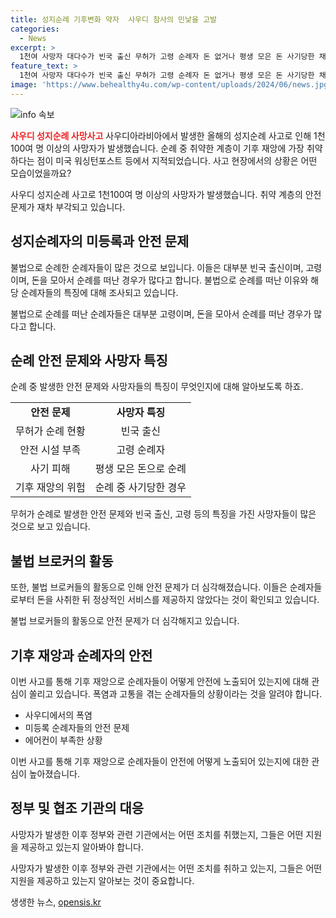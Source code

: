 ```yaml
---
title: 성지순례 기후변화 약자  사우디 참사의 민낯을 고발
categories:
  - News
excerpt: >
  1천여 사망자 대다수가 빈국 출신 무허가 고령 순례자 돈 없거나 평생 모은 돈 사기당한 채 살인더위에 방치 이집트 600여명 사망…순례 주선한 여행사 사법처리 착수 폭염에 쓰러진 성지순례자. 사우디아라비아 성지순례 도중 1천100여명 이상 사망한 가운데, 미등록 순례자와 취약 계층의 희생이 다시 강조되었다. 순례비 부담 못하는 무허가 순례자의 수가 증가하고, 폭염에 쓰러진 사람들은 공식 허가를 받지 못하거나 냉방 시설을 이용할 수 없었다고 전해졌다. 
feature_text: >
  1천여 사망자 대다수가 빈국 출신 무허가 고령 순례자 돈 없거나 평생 모은 돈 사기당한 채 살인더위에 방치 이집트 600여명 사망…순례 주선한 여행사 사법처리 착수 폭염에 쓰러진 성지순례자. 사우디아라비아 성지순례 도중 1천100여명 이상 사망한 가운데, 미등록 순례자와 취약 계층의 희생이 다시 강조되었다. 순례비 부담 못하는 무허가 순례자의 수가 증가하고, 폭염에 쓰러진 사람들은 공식 허가를 받지 못하거나 냉방 시설을 이용할 수 없었다고 전해졌다. 
image: 'https://www.behealthy4u.com/wp-content/uploads/2024/06/news.jpg'
---
```


<p><img src="https://www.behealthy4u.com/wp-content/uploads/2024/06/news.jpg" alt="info 속보" /></p>

<p><b><span style="color: #ee2323;">사우디 성지순례 사망사고</span></b>
사우디아라비아에서 발생한 올해의 성지순례 사고로 인해 1천100여 명 이상의 사망자가 발생했습니다. 순례 중 취약한 계층이 기후 재앙에 가장 취약하다는 점이 미국 워싱턴포스트 등에서 지적되었습니다. 사고 현장에서의 상황은 어떤 모습이었을까요?</p>

<p data-ke-size="size16"> 사우디 성지순례 사고로 1천100여 명 이상의 사망자가 발생했습니다. 취약 계층의 안전 문제가 재차 부각되고 있습니다. </p>

<h2 data-ke-size="size26">성지순례자의 미등록과 안전 문제</h2>

<p>불법으로 순례한 순례자들이 많은 것으로 보입니다. 이들은 대부분 빈국 출신이며, 고령이며, 돈을 모아서 순례를 떠난 경우가 많다고 합니다. 불법으로 순례를 떠난 이유와 해당 순례자들의 특징에 대해 조사되고 있습니다.</p>

<p data-ke-size="size16">불법으로 순례를 떠난 순례자들은 대부분 고령이며, 돈을 모아서 순례를 떠난 경우가 많다고 합니다. </p>

<h2 data-ke-size="size26">순례 안전 문제와 사망자 특징</h2>

<p>순례 중 발생한 안전 문제와 사망자들의 특징이 무엇인지에 대해 알아보도록 하죠.</p>

<table>
    <tr>
        <td style="text-align: center; height: 17px;"><b>안전 문제</b></td>
        <td style="text-align: center; height: 17px;"><b>사망자 특징</b></td>
    </tr>
    <tr>
        <td style="text-align: center; height: 17px;">무허가 순례 현황</td>
        <td style="text-align: center; height: 17px;">빈국 출신</td>
    </tr>
    <tr>
        <td style="text-align: center; height: 17px;">안전 시설 부족</td>
        <td style="text-align: center; height: 17px;">고령 순례자</td>
    </tr>
    <tr>
        <td style="text-align: center; height: 17px;">사기 피해</td>
        <td style="text-align: center; height: 17px;">평생 모은 돈으로 순례</td>
    </tr>
    <tr>
        <td style="text-align: center; height: 17px;">기후 재앙의 위험</td>
        <td style="text-align: center; height: 17px;">순례 중 사기당한 경우</td>
    </tr>
</table>

<p data-ke-size="size16">무허가 순례로 발생한 안전 문제와 빈국 출신, 고령 등의 특징을 가진 사망자들이 많은 것으로 보고 있습니다. </p>

<h2 data-ke-size="size26">불법 브로커의 활동</h2>

<p>또한, 불법 브로커들의 활동으로 인해 안전 문제가 더 심각해졌습니다. 이들은 순례자들로부터 돈을 사취한 뒤 정상적인 서비스를 제공하지 않았다는 것이 확인되고 있습니다.</p>

<p data-ke-size="size16">불법 브로커들의 활동으로 안전 문제가 더 심각해지고 있습니다. </p>

<h2 data-ke-size="size26">기후 재앙과 순례자의 안전</h2>

<p>이번 사고를 통해 기후 재앙으로 순례자들이 어떻게 안전에 노출되어 있는지에 대해 관심이 쏠리고 있습니다. 폭염과 고통을 겪는 순례자들의 상황이라는 것을 알려야 합니다. </p>

<ul>
    <li>사우디에서의 폭염</li>
    <li>미등록 순례자들의 안전 문제</li>
    <li>에어컨이 부족한 상황</li>
</ul>

<p data-ke-size="size16">이번 사고를 통해 기후 재앙으로 순례자들이 안전에 어떻게 노출되어 있는지에 대한 관심이 높아졌습니다. </p>

<h2 data-ke-size="size26">정부 및 협조 기관의 대응</h2>

<p>사망자가 발생한 이후 정부와 관련 기관에서는 어떤 조치를 취했는지, 그들은 어떤 지원을 제공하고 있는지 알아봐야 합니다.</p>

<p data-ke-size="size16">사망자가 발생한 이후 정부와 관련 기관에서는 어떤 조치를 취하고 있는지, 그들은 어떤 지원을 제공하고 있는지 알아보는 것이 중요합니다. </p>
생생한 뉴스, <a href="https://opensis.kr" rel="dofollow">opensis.kr</a>


